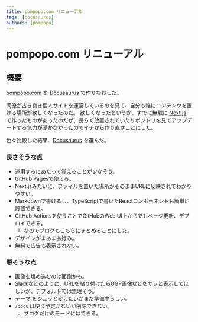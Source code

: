 ```yaml
---
title: pompopo.com リニューアル
tags: [docusaurus]
authors: [pompopo]
---
```




# pompopo.com リニューアル

## 概要

[pompopo.com](https://pompopo.com) を [Docusaurus](https://docusaurus.io/) で作りなおした。

同僚が古き良き個人サイトを運営しているのを見て、自分も雑にコンテンツを置ける場所が欲しくなったのだ。
欲しくなったというか、すでに無駄に [Next.js](https://nextjs.org/) で作ったものがあったのだが、長らく放置されていたリポジトリを見てアップデートする気力が湧かなかったのでイチから作り直すことにした。

<!-- truncate -->

色々比較した結果、[Docusaurus](https://docusaurus.io/) を選んだ。

### 良さそうな点

- 運用するにあたって覚えることが少なそう。
- GitHub Pagesで使える。
- Next.jsみたいに、ファイルを置いた場所がそのままURLに反映されてわかりやすい。
- Markdownで書けるし、TypeScriptで書いたReactコンポーネントも簡単に設置できる。
- GitHub Actionsを使うことでGitHubのWeb UI上からでもページ更新、デプロイできる。
  - なのでブログもこちらにまとめることにした。
- デザインがまあまあ好み。
- 無料で広告も表示されない。

### 悪そうな点

- 画像を埋め込むのは面倒かも。
- Slackなどのように、URLを貼り付けたらOGP画像などをサッと表示してほしいが、デフォルトでは無理そう。
- [テーマ](https://docusaurus.io/docs/api/themes) をシュッと変えたいがまだ準備中らしい。
- `/docs` は使う予定がないが削除できない。
  - ブログだけのモードにはできる。

